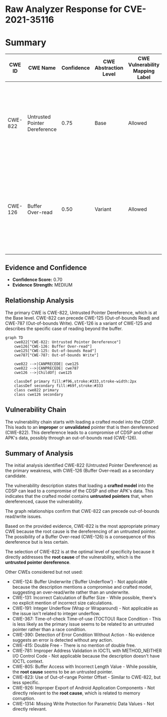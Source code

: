 # Raw Analyzer Response for CVE-2021-35116

# Summary
| CWE ID | CWE Name | Confidence | CWE Abstraction Level | CWE Vulnerability Mapping Label | CWE-Vulnerability Mapping Notes |
|---|---|---|---|---|---|
| CWE-822 | Untrusted Pointer Dereference | 0.75 | Base | Allowed | Primary CWE. Loading a crafted model into CDSP leads to dereferencing of untrusted pointer, leading to compromise of CDSP and other APK's data. |
| CWE-126 | Buffer Over-read | 0.50 | Variant | Allowed | Secondary candidate. Loading a crafted model into CDSP leads to reading beyond the buffer, leading to compromise of CDSP and other APK's data. |

## Evidence and Confidence

*   **Confidence Score:** 0.70
*   **Evidence Strength:** MEDIUM

## Relationship Analysis
The primary CWE is CWE-822, Untrusted Pointer Dereference, which is at the Base level. CWE-822 can precede CWE-125 (Out-of-bounds Read) and CWE-787 (Out-of-bounds Write). CWE-126 is a variant of CWE-125 and describes the specific case of reading beyond the buffer.

```mermaid
graph TD
    cwe822["CWE-822: Untrusted Pointer Dereference"]
    cwe126["CWE-126: Buffer Over-read"]
    cwe125["CWE-125: Out-of-bounds Read"]
    cwe787["CWE-787: Out-of-bounds Write"]

    cwe822 -->|CANPRECEDE| cwe125
    cwe822 -->|CANPRECEDE| cwe787
    cwe126 -->|ChildOf| cwe125

    classDef primary fill:#f96,stroke:#333,stroke-width:2px
    classDef secondary fill:#69f,stroke:#333
    class cwe822 primary
    class cwe126 secondary
```

## Vulnerability Chain
The vulnerability chain starts with loading a crafted model into the CDSP. This leads to an **improper** or **unvalidated** pointer that is then dereferenced (CWE-822). This dereference leads to a compromise of CDSP and other APK's data, possibly through an out-of-bounds read (CWE-126).

## Summary of Analysis
The initial analysis identified CWE-822 (Untrusted Pointer Dereference) as the primary weakness, with CWE-126 (Buffer Over-read) as a secondary candidate.

The vulnerability description states that loading a **crafted model** into the CDSP can lead to a compromise of the CDSP and other APK's data. This indicates that the crafted model contains **untrusted pointers** that, when dereferenced, cause the vulnerability.

The graph relationships confirm that CWE-822 can precede out-of-bounds read/write issues.

Based on the provided evidence, CWE-822 is the most appropriate primary CWE because the root cause is the dereferencing of an untrusted pointer. The possibility of a Buffer Over-read (CWE-126) is a consequence of this dereference but is less certain.

The selection of CWE-822 is at the optimal level of specificity because it directly addresses the **root cause** of the vulnerability, which is the **untrusted pointer dereference**.

Other CWEs considered but not used:

*   CWE-124: Buffer Underwrite ('Buffer Underflow') - Not applicable because the description mentions a compromise and crafted model, suggesting an over-read/write rather than an underwrite.
*   CWE-131: Incorrect Calculation of Buffer Size - While possible, there's no explicit mention of incorrect size calculations.
*   CWE-191: Integer Underflow (Wrap or Wraparound) - Not applicable as the issue isn't related to integer underflow.
*   CWE-367: Time-of-check Time-of-use (TOCTOU) Race Condition - This is less likely as the primary issue seems to be related to an untrusted pointer rather than a race condition.
*   CWE-390: Detection of Error Condition Without Action - No evidence suggests an error is detected without any action.
*   CWE-415: Double Free - There is no mention of double free.
*   CWE-781: Improper Address Validation in IOCTL with METHOD\_NEITHER I/O Control Code - Not applicable because the description doesn't have IOCTL context.
*   CWE-805: Buffer Access with Incorrect Length Value - While possible, the **root cause** seems to be an untrusted pointer.
*   CWE-823: Use of Out-of-range Pointer Offset - Similar to CWE-822, but less specific.
*   CWE-926: Improper Export of Android Application Components - Not directly relevant to the **root cause**, which is related to memory corruption.
*   CWE-1314: Missing Write Protection for Parametric Data Values - Not directly relevant.